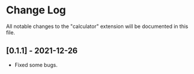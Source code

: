 # Change Log

All notable changes to the "calculator" extension will be documented in this file.


## [0.1.1] - 2021-12-26

- Fixed some bugs.
